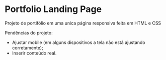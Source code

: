 # Portfolio Landing Page

Projeto de portifólio em uma unica página responsiva feita em HTML e CSS

Pendências do projeto:

- Ajustar mobile (em alguns dispositivos a tela não está ajustando corretamente);
- Inserir conteúdo real.

